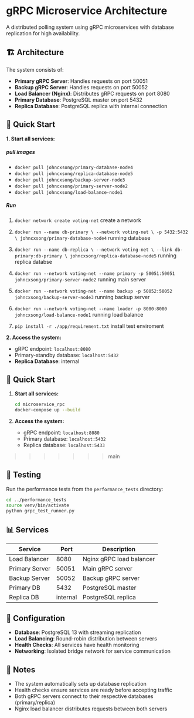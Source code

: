 # gRPC Microservice Architecture

A distributed polling system using gRPC microservices with database replication for high availability.

## 🏗️ Architecture

The system consists of:

- **Primary gRPC Server**: Handles requests on port 50051
- **Backup gRPC Server**: Handles requests on port 50052
- **Load Balancer (Nginx)**: Distributes gRPC requests on port 8080
- **Primary Database**: PostgreSQL master on port 5432
- **Replica Database**: PostgreSQL replica with internal connection

## 🚀 Quick Start

**1. Start all services:**

##### pull images 
- `docker pull johncxsong/primary-database-node4` 
- `docker pull johncxsong/replica-database-node5`
- `docker pull johncxsong/backup-server-node3`
- `docker pull johncxsong/primary-server-node2`
- `docker pull johncxsong/load-balance-node1`

##### Run 
1. `docker network create voting-net`  create a network
2. `docker run --name db-primary \
  --network voting-net \
  -p 5432:5432 \
  johncxsong/primary-database-node4` running database

3. `docker run --name db-replica \
  --network voting-net \
  --link db-primary:db-primary \
  johncxsong/replica-database-node5` running replica databse

4. `docker run --network voting-net --name primary -p 50051:50051 johncxsong/primary-server-node2` running main server

5. `docker run --network voting-net --name backup -p 50052:50052 johncxsong/backup-server-node3` running backup server

6. `docker run --network voting-net --name loader -p 8080:8080 johncxsong/load-balance-node1` running load balance

7. `pip install -r ./app/requirement.txt` install test enviroment 



**2. Access the system:**
   - gRPC endpoint: `localhost:8080`
   - Primary-standby database: `localhost:5432`
   - **Replica Database**: internal

## 🚀 Quick Start

1. **Start all services:**

   ```bash
   cd microservice_rpc
   docker-compose up --build
   ```

2. **Access the system:**
   - gRPC endpoint: `localhost:8080`
   - Primary database: `localhost:5432`
   - Replica database: `localhost:5433`
>>>>>>> main

## 🧪 Testing

Run the performance tests from the `performance_tests` directory:

```bash
cd ../performance_tests
source venv/bin/activate
python grpc_test_runner.py
```

## 📊 Services

| Service        | Port  | Description              |
| -------------- | ----- | ------------------------ |
| Load Balancer  | 8080  | Nginx gRPC load balancer |
| Primary Server | 50051 | Main gRPC server         |
| Backup Server  | 50052 | Backup gRPC server       |
| Primary DB     | 5432  | PostgreSQL master        |
| Replica DB     | internal | PostgreSQL replica       |



## 🔧 Configuration

- **Database**: PostgreSQL 13 with streaming replication
- **Load Balancing**: Round-robin distribution between servers
- **Health Checks**: All services have health monitoring
- **Networking**: Isolated bridge network for service communication

## 📝 Notes

- The system automatically sets up database replication
- Health checks ensure services are ready before accepting traffic
- Both gRPC servers connect to their respective databases (primary/replica)
- Nginx load balancer distributes requests between both servers
